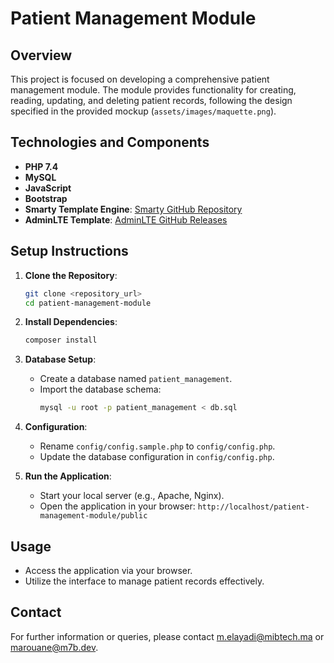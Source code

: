 # Patient Management Module

## Overview
This project is focused on developing a comprehensive patient management module. The module provides functionality for creating, reading, updating, and deleting patient records, following the design specified in the provided mockup (`assets/images/maquette.png`).

## Technologies and Components
- **PHP 7.4**
- **MySQL**
- **JavaScript**
- **Bootstrap**
- **Smarty Template Engine**: [Smarty GitHub Repository](https://github.com/smarty-php/smarty)
- **AdminLTE Template**: [AdminLTE GitHub Releases](https://github.com/ColorlibHQ/AdminLTE/releases)

## Setup Instructions

1. **Clone the Repository**:
    ```sh
    git clone <repository_url>
    cd patient-management-module
    ```

2. **Install Dependencies**:
    ```sh
    composer install
    ```

3. **Database Setup**:
    - Create a database named `patient_management`.
    - Import the database schema:
        ```sh
        mysql -u root -p patient_management < db.sql
        ```

4. **Configuration**:
    - Rename `config/config.sample.php` to `config/config.php`.
    - Update the database configuration in `config/config.php`.

5. **Run the Application**:
    - Start your local server (e.g., Apache, Nginx).
    - Open the application in your browser: `http://localhost/patient-management-module/public`

## Usage
- Access the application via your browser.
- Utilize the interface to manage patient records effectively.

## Contact
For further information or queries, please contact m.elayadi@mibtech.ma or marouane@m7b.dev.
